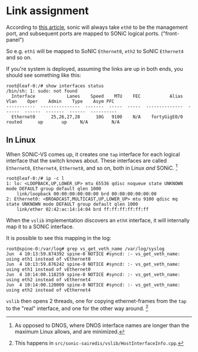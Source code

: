 # Link assignment

According to [this article](https://medium.com/sonic-nos/creating-a-sonic-nos-virtual-lab-5a9ec431e0d0), sonic will always take `eth0` to be the management port,
and subsequent ports are mapped to SONiC logical ports. ("front-panel")

So e.g. `eth1` will be mapped to SoNIC `Ethernet0`, `eth2` to SoNIC `Ethernet4` and so on.

If you're system is deployed, assuming the links are up in both ends, you should see something like this:

```
root@leaf-0:/# show interfaces status
/bin/sh: 1: sudo: not found
  Interface            Lanes    Speed    MTU    FEC           Alias    Vlan    Oper    Admin    Type    Asym PFC
-----------  ---------------  -------  -----  -----  --------------  ------  ------  -------  ------  ----------
  Ethernet0      25,26,27,28      10G   9100    N/A    fortyGigE0/0  routed      up       up     N/A         N/A
```

## In Linux

When SONiC-VS comes up, it creates one `tap` interface for each logical interface that the switch knows about.
These interfaces are called `Ethernet0`, `Ethernet4`, `Ethernet8`, and so on, both in Linux *and* SONiC. [^1]

```
root@leaf-0:/# ip -c l
1: lo: <LOOPBACK,UP,LOWER_UP> mtu 65536 qdisc noqueue state UNKNOWN mode DEFAULT group default qlen 1000
    link/loopback 00:00:00:00:00:00 brd 00:00:00:00:00:00
2: Ethernet0: <BROADCAST,MULTICAST,UP,LOWER_UP> mtu 9100 qdisc mq state UNKNOWN mode DEFAULT group default qlen 1000
    link/ether 02:42:ac:14:14:04 brd ff:ff:ff:ff:ff:ff
```

When the `vslib` implementation discovers an `ethX` interface, it will internally map it to a SONiC interface.

It is possible to see this mapping in the log:
```log
root@spine-0:/var/log# grep vs_get_veth_name /var/log/syslog
Jun  4 10:13:59.874392 spine-0 NOTICE #syncd: :- vs_get_veth_name: using eth1 instead of vEthernet0
Jun  4 10:13:59.876242 spine-0 NOTICE #syncd: :- vs_get_veth_name: using eth1 instead of vEthernet0
Jun  4 10:14:00.118259 spine-0 NOTICE #syncd: :- vs_get_veth_name: using eth2 instead of vEthernet4
Jun  4 10:14:00.120009 spine-0 NOTICE #syncd: :- vs_get_veth_name: using eth2 instead of vEthernet4
```

`vslib` then opens 2 threads, one for copying ethernet-frames from the `tap` to the "real" interface, and one
for the other way around. [^2]


[^1]: As opposed to DNOS, where DNOS interface names are longer than the maximum Linux allows, and are minimized.
[^2]: This happens in `src/sonic-sairedis/vslib/HostInterfaceInfo.cpp`.
